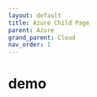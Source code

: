 ```yaml
---
layout: default
title: Azure Child Page
parent: Azure
grand_parent: Cloud
nav_order: 1
---
```


# demo
